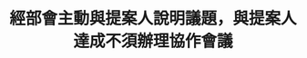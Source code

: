 ---
layout: post
title: "經部會主動與提案人說明議題，與提案人達成不須辦理協作會議"
tags:
  - "N"
id: 64
thumbnail: "-"
description: "-"
color: "green"
publish: "false"
departments:
  - "教育部"
cover:
  link: ""
introduction:
  content: "-"
  image: "-"
join:
  type: "提"
  image: ""
embed:
pictures:
---